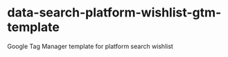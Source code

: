 # data-search-platform-wishlist-gtm-template
Google Tag Manager template for platform search wishlist
